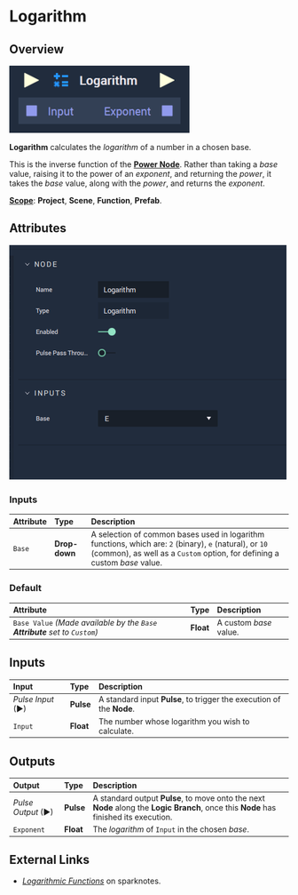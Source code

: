 # Logarithm

## Overview

![The Logarithm Node.](../../.gitbook/assets/logarithmupdatedimage.png)

**Logarithm** calculates the _logarithm_ of a number in a chosen base.

This is the inverse function of the [**Power Node**](power.md). Rather than taking a _base_ value, raising it to the power of an _exponent_, and returning the _power_, it takes the _base_ value, along with the _power_, and returns the _exponent_.

[**Scope**](../overview.md#scopes): **Project**, **Scene**, **Function**, **Prefab**.

## Attributes

![The Logarithm Node Attributes.](../../.gitbook/assets/node-logarithm2-attr.png)

### Inputs

| Attribute | Type | Description |
| :--- | :--- | :--- |
| `Base` | **Drop-down** | A selection of common bases used in logarithm functions, which are: `2` \(binary\), `e` \(natural\), or `10` \(common\), as well as a `Custom` option, for defining a custom _base_ value. |

### Default

| Attribute | Type | Description |
| :--- | :--- | :--- |
| `Base Value` _\(Made available by the `Base` **Attribute** set to `Custom`\)_ | **Float** | A custom _base_ value. |

## Inputs

| Input | Type | Description |
| :--- | :--- | :--- |
| _Pulse Input_ \(►\) | **Pulse** | A standard input **Pulse**, to trigger the execution of the **Node**. |
| `Input` | **Float** | The number whose logarithm you wish to calculate. |

## Outputs

| Output | Type | Description |
| :--- | :--- | :--- |
| _Pulse Output_ \(►\) | **Pulse** | A standard output **Pulse**, to move onto the next **Node** along the **Logic Branch**, once this **Node** has finished its execution. |
| `Exponent` | **Float** | The _logarithm_ of `Input` in the chosen _base_. |

## External Links

* [_Logarithmic Functions_](https://www.sparknotes.com/math/precalc/exponentialandlogarithmicfunctions/section2/) on sparknotes.

